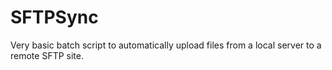 # SFTPSync
Very basic batch script to automatically upload files from a local server to a remote SFTP site.
